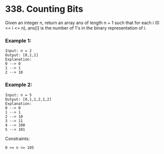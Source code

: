 # 338. Counting Bits


Given an integer n, return an array ans of length n + 1 such that for each i (0 <= i <= n), ans[i] is the number of 1's in the binary representation of i.

 

### Example 1:
```
Input: n = 2
Output: [0,1,1]
Explanation:
0 --> 0
1 --> 1
2 --> 10
```

### Example 2:
```
Input: n = 5
Output: [0,1,1,2,1,2]
Explanation:
0 --> 0
1 --> 1
2 --> 10
3 --> 11
4 --> 100
5 --> 101
 ```

Constraints:
```
0 <= n <= 105
```